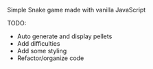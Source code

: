 Simple Snake game made with vanilla JavaScript

TODO:
* Auto generate and display pellets
* Add difficulties
* Add some styling
* Refactor/organize code
